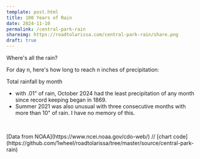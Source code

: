 ```yaml
---
template: post.html
title: 100 Years of Rain
date: 2024-11-10
permalink: /central-park-rain
shareimg: https://roadtolarissa.com/central-park-rain/share.png
draft: true
---
```





Where's all the rain? 


For day n, here's how long to reach n inches of precipitation: 

<div class='slider'></div>

<div class='streak'></div>



Total rainfall by month

<div class='by-month'></div>

- with .01" of rain, October 2024 had the least precipitation of any month since record keeping began in 1869.
- Summer 2021 was also unusual with three consecutive months with more than 10" of rain. I have no memory of this. 


<div id='notes'>
<br>
<p>[Data from NOAA](https://www.ncei.noaa.gov/cdo-web/) // [chart code](https://github.com/1wheel/roadtolarissa/tree/master/source/central-park-rain)
</div>


<link rel='stylesheet' type='text/css' href='style.css'>


<div class='tooltip'></div>

<script src='https://roadtolarissa.com/slinks/static-rss/d3_.js'></script>
<script src='../shared/chromatic.js'></script>

<script src='util.js'></script>
<script src='init.js'></script>
